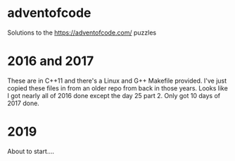 # adventofcode
Solutions to the https://adventofcode.com/ puzzles

# 2016 and 2017
These are in C++11 and there's a Linux and G++ Makefile provided.
I've just copied these files in from an older repo from back in those years.
Looks like I got nearly all of 2016 done except the day 25 part 2.
Only got 10 days of 2017 done.

# 2019
About to start....
